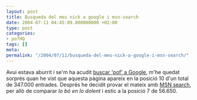 ```yaml
---
layout: post
title: Busqueda del meu nick a google i msn-search
date: 2004-07-11 04:45:09.000000000 +02:00
type: post
categories:
- pofHQ
tags: []
meta:
permalink: "/2004/07/11/busqueda-del-meu-nick-a-google-i-msn-search/"
---
```

Avui estava aburrit i se'm ha acudit [buscar 'pof' a Google](http://www.google.es/search?num=100&hl=en&ie=UTF-8&safe=off&q=pof&btnG=Search), m'he quedat sorprés quan he vist que aquesta pàgina apareix en la posició 10 d'un total de 347.000 entrades. Després he decidit provar el mateix amb [MSN search](http://search.msn.com/results.aspx?FORM=SMCRT&q=pof), per allò de comparar _lo bó en lo dolent_ i estic a la posició 7 de 56.650.


